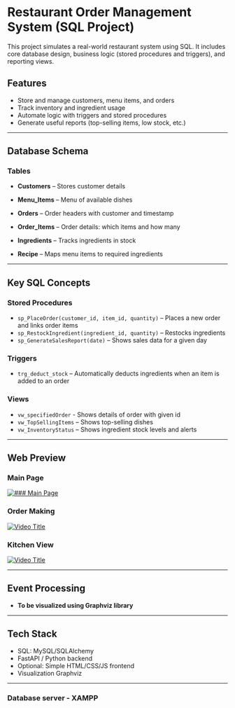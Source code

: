 # Restaurant Order Management System (SQL Project)

This project simulates a real-world restaurant system using SQL. It includes core database design, business logic (stored procedures and triggers), and reporting views.

## Features

- Store and manage customers, menu items, and orders
- Track inventory and ingredient usage
- Automate logic with triggers and stored procedures
- Generate useful reports (top-selling items, low stock, etc.)

---

## Database Schema

### Tables

- **Customers** – Stores customer details  

- **Menu_Items** – Menu of available dishes  

- **Orders** – Order headers with customer and timestamp

- **Order_Items** – Order details: which items and how many 

- **Ingredients** – Tracks ingredients in stock

- **Recipe** – Maps menu items to required ingredients

---

## Key SQL Concepts

### Stored Procedures
- `sp_PlaceOrder(customer_id, item_id, quantity)` – Places a new order and links order items
- `sp_RestockIngredient(ingredient_id, quantity)` – Restocks ingredients
- `sp_GenerateSalesReport(date)` – Shows sales data for a given day

### Triggers
- `trg_deduct_stock` – Automatically deducts ingredients when an item is added to an order

### Views
- `vw_specifiedOrder` - Shows details of order with given id
- `vw_TopSellingItems` – Shows top-selling dishes
- `vw_InventoryStatus` – Shows ingredient stock levels and alerts

---
## Web Preview

### Main Page

[![### Main Page](https://img.youtube.com/vi/VIDEO_ID/0.jpg)](RDME_files/Main_Page.png)

### Order Making

[![Video Title](https://img.youtube.com/vi/VIDEO_ID/0.jpg)](RDME_files/Order_Page.mp4)

### Kitchen View

[![Video Title](https://img.youtube.com/vi/VIDEO_ID/0.jpg)](RDME_files/Kitchen_View.png)

---

## Event Processing

- **To be visualized using Graphviz library**

---
  
## Tech Stack

- SQL: MySQL/SQLAlchemy
- FastAPI / Python backend
- Optional: Simple HTML/CSS/JS frontend 
- Visualization Graphviz

---

### Database server - XAMPP